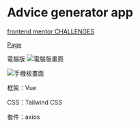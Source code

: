 # Advice generator app

[frontend mentor CHALLENGES](https://www.frontendmentor.io/challenges/advice-generator-app-QdUG-13db)

[Page](https://a733181.github.io/advice-generator-app-main/)

電腦版
![電腦版畫面](https://a733181.github.io/advice-generator-app-main/README-img/desktop.JPG)

![手機板畫面](https://a733181.github.io/advice-generator-app-main/README-img/mobile.JPG)

框架：Vue

CSS：Tailwind CSS

套件：axios
